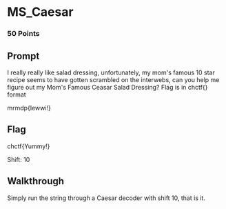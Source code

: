 # MS_Caesar
### 50 Points
## Prompt
I really really like salad dressing, unfortunately, my mom's famous 10 star recipe seems to have gotten scrambled on the interwebs, can you help me figure out my Mom's Famous Ceasar Salad Dressing? Flag is in chctf{} format

mrmdp{Iewwi!}
## Flag 
chctf{Yummy!} 

Shift: 10

## Walkthrough
Simply run the string through a Caesar decoder with shift 10, that is it.

